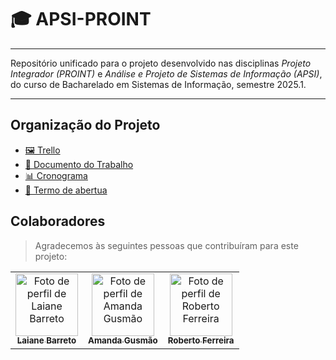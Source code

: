 # 🎓 APSI-PROINT

---

Repositório unificado para o projeto desenvolvido nas disciplinas _Projeto Integrador (PROINT)_ e _Análise e Projeto de Sistemas de Informação (APSI)_, do curso de Bacharelado em Sistemas de Informação, semestre 2025.1.

---

## Organização do Projeto
- [🖼️ Trello]()
- [📄 Documento do Trabalho]()
- [📊 Cronograma]()
- [📜 Termo de abertua]()

## Colaboradores

> Agradecemos às seguintes pessoas que contribuíram para este projeto:

<table>
  <tr>
    <td align="center">
      <a href="https://github.com/LaianeBarreto">
        <img src="https://github.com/LaianeBarreto.png" width="100px;" alt="Foto de perfil de Laiane Barreto"/><br>
        <sub>
          <b>Laiane Barreto</b>
        </sub>
      </a>
    </td>
    <td align="center">
      <a href="https://github.com/amandargusmao">
        <img src="https://github.com/amandargusmao.png" width="100px;" alt="Foto de perfil de Amanda Gusmão"/><br>
        <sub>
          <b>Amanda Gusmão</b>
        </sub>
      </a>
    </td>
    <td align="center">
      <a href="https://github.com/robertoferreira7">
        <img src="https://github.com/robertoferreira7.png" width="100px;" alt="Foto de perfil de Roberto Ferreira"/><br>
        <sub>
          <b>Roberto Ferreira</b>
        </sub>
      </a>
    </td>
  </tr>
</table>

